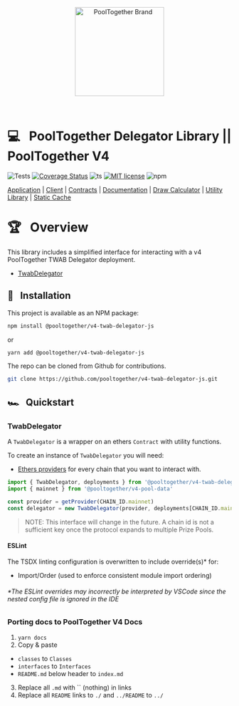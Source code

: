 <p align="center">
  <a href="https://github.com/pooltogether/pooltogether--brand-assets">
    <img src="https://github.com/pooltogether/pooltogether--brand-assets/blob/977e03604c49c63314450b5d432fe57d34747c66/logo/pooltogether-logo--purple-gradient.png?raw=true" alt="PoolTogether Brand" style="max-width:100%;" width="200">
  </a>
</p>

<br />

# 💻 &nbsp; PoolTogether Delegator Library || PoolTogether V4

![Tests](https://github.com/pooltogether/v4-twab-delegator-js/actions/workflows/main.yml/badge.svg)
[![Coverage Status](https://coveralls.io/repos/github/pooltogether/v4-client-js/badge.svg?branch=main)](https://coveralls.io/github/pooltogether/v4-client-js?branch=main)
![ts](https://badgen.net/badge/-/TypeScript?icon=typescript&label&labelColor=blue&color=555555)
[![MIT license](https://img.shields.io/npm/l/@pooltogether/v4-client-js)](https://img.shields.io/npm/l/@pooltogether/v4-client-js)
![npm](https://img.shields.io/npm/v/@pooltogether/v4-client-js)

[Application](https://app.pooltogether.com/) | [Client](https://github.com/pooltogether/v4-client-js) | [Contracts](https://github.com/pooltogether/v4-core) | [Documentation](https://dev.docs.pooltogether.com/) | [Draw Calculator](https://github.com/pooltogether/draw-calculator-cli) | [Utility Library](https://github.com/pooltogether/v4-utils-js) | [Static Cache](https://github.com/pooltogether/v4-draw-results)

# 🏆 &nbsp; Overview

This library includes a simplified interface for interacting with a v4 PoolTogether TWAB Delegator deployment.

- [TwabDelegator](./Classes/PrizePoolNetwork/)

## 💾 &nbsp; Installation

This project is available as an NPM package:

```sh
npm install @pooltogether/v4-twab-delegator-js
```

or

```sh
yarn add @pooltogether/v4-twab-delegator-js
```

The repo can be cloned from Github for contributions.

```sh
git clone https://github.com/pooltogether/v4-twab-delegator-js.git
```

## 🏎️ &nbsp; Quickstart

### TwabDelegator

A `TwabDelegator` is a wrapper on an ethers `Contract` with utility functions.

To create an instance of `TwabDelegator` you will need:

- [Ethers providers](https://docs.ethers.io/v5/api/providers/) for every chain that you want to interact with.

```js
import { TwabDelegator, deployments } from '@pooltogether/v4-twab-delegator-js'
import { mainnet } from '@pooltogether/v4-pool-data'

const provider = getProvider(CHAIN_ID.mainnet)
const delegator = new TwabDelegator(provider, deployments[CHAIN_ID.mainnet])
```

> NOTE: This interface will change in the future. A chain id is not a sufficient key once the protocol expands to multiple Prize Pools.

#### ESLint

The TSDX linting configuration is overwritten to include override(s)\* for:

- Import/Order (used to enforce consistent module import ordering)

###### \*The ESLint overrides may incorrectly be interpreted by VSCode since the nested config file is ignored in the IDE

### Porting docs to PoolTogether V4 Docs

1. `yarn docs`
2. Copy & paste

- `classes` to `Classes`
- `interfaces` to `Interfaces`
- `README.md` below header to `index.md`

3. Replace all `.md` with `` (nothing) in links
4. Replace all `README` links to `./` and `../README` to `../`
